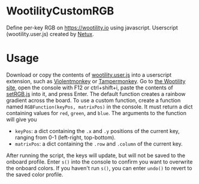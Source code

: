 # WootilityCustomRGB

Define per-key RGB on https://wootility.io using javascript.
Userscript (wootility.user.js) created by [Netux](https://github.com/netux).

# Usage
Download or copy the contents of [wootility.user.js](https://github.com/Provoxin/WootilityCustomRGB/blob/main/wootility.user.js) into a userscript extension, such as [Violentmonkey](https://violentmonkey.github.io/) or [Tampermonkey](https://www.tampermonkey.net/).
Go to [the Wootility site](https://wootility.io), open the console with F12 or ctrl+shift+i, paste the contents of [setRGB.js](https://github.com/Provoxin/WootilityCustomRGB/blob/main/setRGB.js) into it, and press Enter.
The default function creates a rainbow gradient across the board.
To use a custom function, create a function named `RGBFunction(keyPos, matrixPos)` in the console. It must return a dict containing values for `red`, `green`, and `blue`.
The arguments to the function will give you
- `keyPos`: a dict containing the `.x` and `.y` positions of the current key, ranging from 0-1 (left-right, top-bottom).
- `matrixPos`: a dict containing the `.row` and `.column` of the current key.

After running the script, the keys will update, but will not be saved to the onboard profile. Enter `s()` into the console to confirm you want to overwrite the onboard colors.
If you haven't run `s()`, you can enter `undo()` to revert to the saved color profile.
